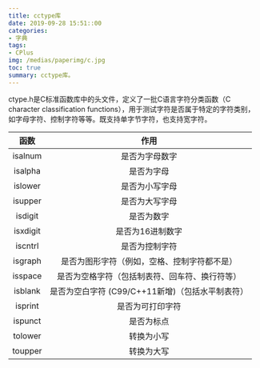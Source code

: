 ```yaml
---
title: cctype库
date: 2019-09-28 15:51::00
categories:
- 字典
tags:
- CPlus
img: /medias/paperimg/c.jpg
toc: true
summary: cctype库。
---
```


ctype.h是C标准函数库中的头文件，定义了一批C语言字符分类函数（C character classification functions），用于测试字符是否属于特定的字符类别，如字母字符、控制字符等等。既支持单字节字符，也支持宽字符。

|函数|作用|
|:---:|:---:|
|isalnum		|是否为字母数字|
|isalpha		|是否为字母|
|islower		|是否为小写字母|
|isupper		|是否为大写字母|
|isdigit		|是否为数字|
|isxdigit	|是否为16进制数字|
|iscntrl		|是否为控制字符|
|isgraph		|是否为图形字符（例如，空格、控制字符都不是）|
|isspace		|是否为空格字符（包括制表符、回车符、换行符等）|
|isblank		|是否为空白字符 (C99/C++11新增)（包括水平制表符）|
|isprint		|是否为可打印字符|
|ispunct		|是否为标点|
|tolower		|转换为小写|
|toupper		|转换为大写|